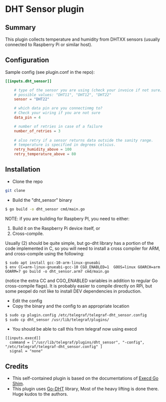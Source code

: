 # DHT Sensor plugin

## Summary

This plugin collects temperature and humidity from DHTXX sensors (usually connected to Raspberry Pi or similar host). 

## Configuration

Sample config (see plugin.conf in the repo):
```toml
[[inputs.dht_sensor]]

    # type of the sensor you are using (check your invoice if not sure).
    # possible values: "DHT11", "DHT12", "DHT22"
    sensor = "DHT22"

    # which data pin are you connectinmg to? 
    # Check your wiring if you are not sure
    data_pin = 4

    # number of retries in case of a failure
    number_of_retries = 3
    
    # also retry if a sensor returns data outside the sanity range.
    # temperature is specified in degrees celsius.
    retry_humidity_above = 100
    retry_temperature_above = 80 

```

## Installation

* Clone the repo
```bash
git clone 
```
* Build the "dht_sensor" binary

```bash
$ go build -o dht_sensor cmd/main.go
```

NOTE: if you are building for Raspbery PI, you need to either:
1. Build it on the Raspberry Pi device itself, or
2. Cross-compile. 

Usually (2) should be quite simple, but go-dht library has a portion of the code implemented in C, so you will need to install a cross compiler for ARM, and cross-compile using the following:
``` 
$ sudo apt install gcc-10-arm-linux-gnueabi
$ env CC=arm-linux-gnueabi-gcc-10 CGO_ENABLED=1  GOOS=linux GOARCH=arm GOARM=7 go build -o dht_sensor.arm7 cmd/main.go
```
(notice the extra CC and CGO_ENABLED variables in addition to regular Go cross-compile flags).
It is probably easier to compile directly on RPi, but some peopel do not like to install DEV dependencies in production. 

* Edit the config
* Copy the binary and the config to an appropriate location
```bash
$ sudo cp plugin.config /etc/telegraf/telegraf-dht_sensor.config
$ sudo cp dht_sensor /usr/lib/telegraf/plugins/
```
* You should be able to call this from telegraf now using execd
```
[[inputs.execd]]
  command = ["/usr/lib/telegraf/plugins/dht_sensor", "-config", "/etc/telegraf/telegraf-dht_sensor.config" ]
  signal = "none"
```
## Credits
* This self-contained plugin is based on the documentations of [Execd Go Shim](https://github.com/influxdata/telegraf/blob/master/plugins/common/shim).
* This plugin uses [Go-DHT](https://github.com/d2r2/go-dht) library, Most of the heavy lifting is done there. Huge kudos to the authors.

